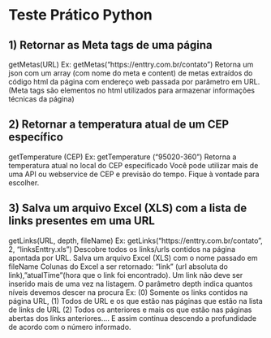 <h1>Teste Prático Python</h1>
<h2>1) Retornar as Meta tags de uma página</h2>
<p>
    getMetas(URL)
    Ex: getMetas(“https://enttry.com.br/contato”)
    Retorna um json com um array (com nome do meta e content) de metas extraídos do código
    html da página com endereço web passada por parâmetro em URL. (Meta tags são
    elementos no html utilizados para armazenar informações técnicas da página)
</p>

<h2>2) Retornar a temperatura atual de um CEP específico</h2>
<p>
    getTemperature (CEP)
    Ex: getTemperature (“95020-360”)
    Retorna a temperatura atual no local do CEP especificado
    Você pode utilizar mais de uma API ou webservice de CEP e previsão do tempo.
    Fique à vontade para escolher.
</p>

<h2>3) Salva um arquivo Excel (XLS) com a lista de links presentes em uma URL</h2>
<p>
    getLinks(URL, depth, fileName)
    Ex: getLinks(“https://enttry.com.br/contato”, 2, “linksEnttry.xls”)
    Descobre todos os links/urls contidos na página apontada por URL.
    Salva um arquivo Excel (XLS) com o nome passado em fileName
    Colunas do Excel a ser retornado: “link” (url absoluta do link),”atualTime”(hora que o link foi
    encontrado).
    Um link não deve ser inserido mais de uma vez na listagem.
    O parâmetro depth indica quantos níveis devemos descer na procura
    Ex: (0) Somente os links contidos na página URL, (1) Todos de URL e os que estão nas
    páginas que estão na lista de links de URL (2) Todos os anteriores e mais os que estão nas
    páginas abertas dos links anteriores.... E assim continua descendo a profundidade de
    acordo com o número informado.
</p>